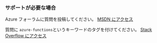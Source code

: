 ### <a name="need-some-help"></a>サポートが必要な場合
Azure フォーラムに質問を投稿してください。 [MSDN にアクセス](http://go.microsoft.com/fwlink/?LinkId=780719)

質問に `azure-functions`というキーワードのタグを付けてください。 [Stack Overflow にアクセス](http://stackoverflow.com/questions/tagged/azure-functions)



<!--HONumber=Nov16_HO2-->


